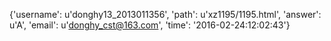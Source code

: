 {'username': u'donghy13_2013011356', 'path': u'xz1195/1195.html', 'answer': u'A', 'email': u'donghy_cst@163.com', 'time': '2016-02-24:12:02:43'}